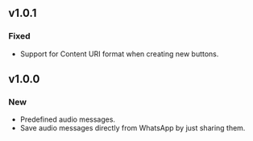 ## v1.0.1

### Fixed
- Support for Content URI format when creating new buttons.

## v1.0.0
### New
- Predefined audio messages.
- Save audio messages directly from WhatsApp by just sharing them.